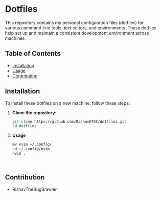 # Dotfiles

This repository contains my personal configuration files (dotfiles) for various command-line tools, text editors, and environments. These dotfiles help set up and maintain a consistent development environment across machines.

## Table of Contents
- [Installation](#installation)
- [Usage](#usage)
- [Contributing](#contributing)

## Installation

To install these dotfiles on a new machine, follow these steps:

1. **Clone the repository**:
   ```bash
   git clone https://github.com/Rishav0708/dotfiles.git
   cd dotfiles

2. **Usage**
    ```bash 
    mv nvim ~/.config/
    cd ~/.config/nvim
    nvim .




## Contribution

- RishavTheBugBrawler
